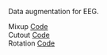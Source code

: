 Data augmentation for EEG.

Mixup [Code](https://gist.github.com/shahzadiqbal10/c4715a57f532ba167c39a7be5f84c005)  
Cutout [Code](https://gist.github.com/shahzadiqbal10/b36555af87f24a878af26296065eed18)  
Rotation [Code](https://gist.github.com/shahzadiqbal10/ab6b1b3596a3703c3e727be1fd976d71)  
